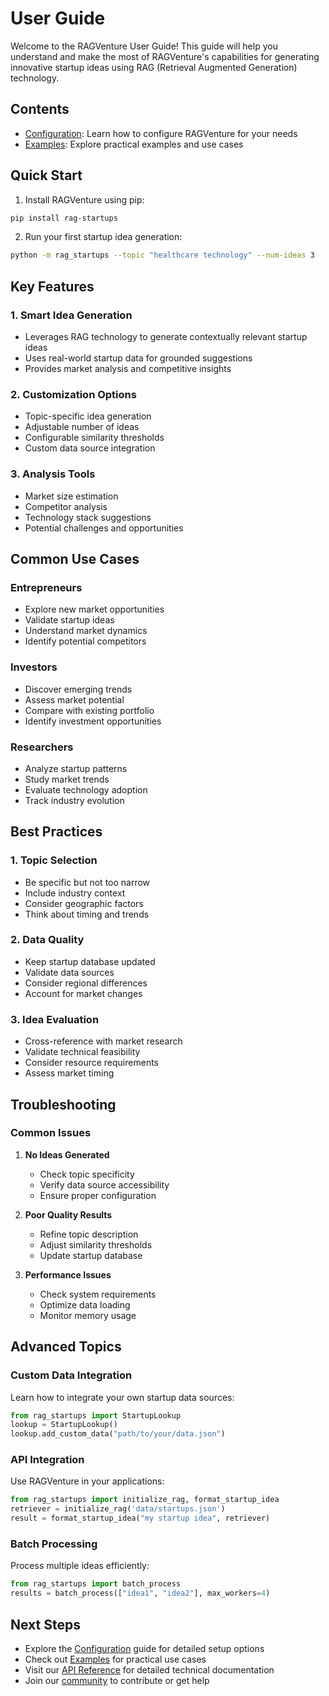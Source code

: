 # User Guide

Welcome to the RAGVenture User Guide! This guide will help you understand and make the most of RAGVenture's capabilities for generating innovative startup ideas using RAG (Retrieval Augmented Generation) technology.

## Contents

- [Configuration](../configuration.md): Learn how to configure RAGVenture for your needs
- [Examples](../examples.md): Explore practical examples and use cases

## Quick Start

1. Install RAGVenture using pip:
```bash
pip install rag-startups
```

2. Run your first startup idea generation:
```bash
python -m rag_startups --topic "healthcare technology" --num-ideas 3
```

## Key Features

### 1. Smart Idea Generation
- Leverages RAG technology to generate contextually relevant startup ideas
- Uses real-world startup data for grounded suggestions
- Provides market analysis and competitive insights

### 2. Customization Options
- Topic-specific idea generation
- Adjustable number of ideas
- Configurable similarity thresholds
- Custom data source integration

### 3. Analysis Tools
- Market size estimation
- Competitor analysis
- Technology stack suggestions
- Potential challenges and opportunities

## Common Use Cases

### Entrepreneurs
- Explore new market opportunities
- Validate startup ideas
- Understand market dynamics
- Identify potential competitors

### Investors
- Discover emerging trends
- Assess market potential
- Compare with existing portfolio
- Identify investment opportunities

### Researchers
- Analyze startup patterns
- Study market trends
- Evaluate technology adoption
- Track industry evolution

## Best Practices

### 1. Topic Selection
- Be specific but not too narrow
- Include industry context
- Consider geographic factors
- Think about timing and trends

### 2. Data Quality
- Keep startup database updated
- Validate data sources
- Consider regional differences
- Account for market changes

### 3. Idea Evaluation
- Cross-reference with market research
- Validate technical feasibility
- Consider resource requirements
- Assess market timing

## Troubleshooting

### Common Issues
1. **No Ideas Generated**
   - Check topic specificity
   - Verify data source accessibility
   - Ensure proper configuration

2. **Poor Quality Results**
   - Refine topic description
   - Adjust similarity thresholds
   - Update startup database

3. **Performance Issues**
   - Check system requirements
   - Optimize data loading
   - Monitor memory usage

## Advanced Topics

### Custom Data Integration
Learn how to integrate your own startup data sources:
```python
from rag_startups import StartupLookup
lookup = StartupLookup()
lookup.add_custom_data("path/to/your/data.json")
```

### API Integration
Use RAGVenture in your applications:
```python
from rag_startups import initialize_rag, format_startup_idea
retriever = initialize_rag('data/startups.json')
result = format_startup_idea("my startup idea", retriever)
```

### Batch Processing
Process multiple ideas efficiently:
```python
from rag_startups import batch_process
results = batch_process(["idea1", "idea2"], max_workers=4)
```

## Next Steps

- Explore the [Configuration](../configuration.md) guide for detailed setup options
- Check out [Examples](../examples.md) for practical use cases
- Visit our [API Reference](../api.md) for detailed technical documentation
- Join our [community](../contributing.md) to contribute or get help
